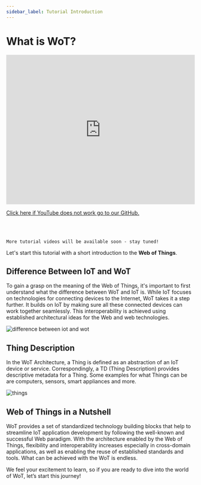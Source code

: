 ```yaml
---
sidebar_label: Tutorial Introduction
---
```


# What is WoT?

<iframe width="100%" height="400" src="https://www.youtube.com/embed/fk6Il38SybI?si=1J9X3muwlZ5HWYjE" title="YouTube video player" frameborder="0" allow="accelerometer; autoplay; clipboard-write; encrypted-media; gyroscope; picture-in-picture; web-share" referrerpolicy="strict-origin-when-cross-origin" allowfullscreen></iframe>

<a href = "https://github.com/w3c/wot-cg/blob/main/Tutorials/whatiswot/1-WoT/1-WoT.mp4">Click here if YouTube does not work go to our GitHub.</a>

<br />
<br />

``` More tutorial videos will be available soon - stay tuned! ```

Let's start this tutorial with a short introduction to the **Web of Things**.

## Difference Between IoT and WoT

To gain a grasp on the meaning of the Web of Things, it's important to first understand what the difference between WoT and IoT is. While IoT focuses on technologies for connecting devices to the Internet, WoT takes it a step further. It builds on IoT by making sure all these connected devices can work together seamlessly. This interoperability is achieved using established architectural ideas for the Web and web technologies.

![difference between iot and wot](/img/tutorial/What-Is-Wot/wotvsiot.png)

## Thing Description

In the WoT Architecture, a Thing is defined as an abstraction of an IoT device or service. Correspondingly, a TD (Thing Description) provides descriptive metadata for a Thing. Some examples for what Things can be are computers, sensors, smart appliances and more.

![things](/img/tutorial/What-Is-Wot/things.png)

## Web of Things in a Nutshell

WoT provides a set of standardized technology building blocks that help to streamline IoT application development by following the well-known and successful Web paradigm. With the architecture enabled by the Web of Things, flexibility and interoperability increases especially in cross-domain applications, as well as enabling the reuse of established standards and tools. What can be achieved with the WoT is endless.

We feel your excitement to learn, so if you are ready to dive into the world of WoT, let’s start this journey!
